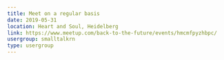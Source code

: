 ```yaml
---
title: Meet on a regular basis
date: 2019-05-31
location: Heart and Soul, Heidelberg
link: https://www.meetup.com/back-to-the-future/events/hmcmfpyzhbpc/
usergroup: smalltalkrn
type: usergroup
---
```

